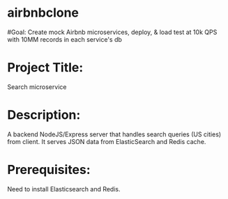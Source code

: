 # airbnbclone
#Goal: 
Create mock Airbnb microservices, deploy, &amp; load test at 10k QPS with 10MM records in each service's db

# Project Title:
Search microservice

# Description:
A backend NodeJS/Express server that handles search queries (US cities) from client. It serves JSON data from ElasticSearch and Redis cache.

# Prerequisites:
Need to install Elasticsearch and Redis. 

